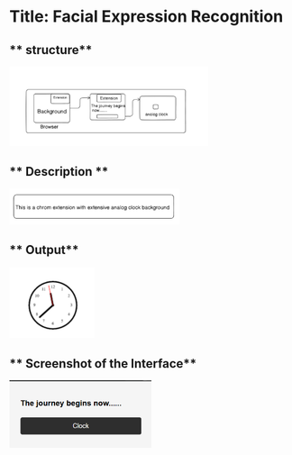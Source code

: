 
# **Title: Facial Expression Recognition**


## ** structure**
<img src="./structure.png" width="70%" height="60%">


## ** Description **
<img src="./description_extension.png" width="60%" height="50%">


## **  Output**
<img src="./Analog clock.png" width="30%" height="20%">



## ** Screenshot of the Interface**
<img src="./interface_popup.png" width="50%" height="20%">
